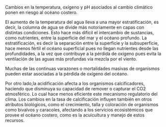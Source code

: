 Cambios en la temperatura, oxígeno y pH asociados al cambio climático ponen en riesgo al océano costero.

El aumento de la temperatura del agua lleva a una mayor estratificación, es decir, la columna de agua se divide más notoriamente en capas con distintas condiciones. Esto hace más difícil el intercambio de sustancias, como nutrientes, entre la superficie del mar y el océano profundo.  La estratificación, es decir la separación entre la superficie y la subsuperficie, hace menos fértil el océano superficial pues no llegan nutrientes desde las profundidades, a la vez que contribuye a la pérdida de oxígeno pues evita la ventilación de las aguas más profundas vía mezcla por el viento.

Muchas de las continuas varazones o mortalidades masivas de organismos pueden estar asociadas a la pérdida de oxígeno del océano.

Por otro lado,la acidificación afecta a los organismos calcificadores, haciendo que disminuya su capacidad de remover o capturar el CO2 atmosférico. Lo cual hace menos eficiente este mecanismo regulatorio del clima. Los cambios en la tasa de calcificación influyen también en otros atributos biológicos, como el crecimiento, talla y coloración de organismos como bivalvos y caracoles, afectando a los servicios ecosistémicos que provee el océano costero, como es la acuicultura y manejo de estos recursos.
